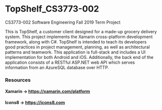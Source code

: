 # TopShelf_CS3773-002
CS3773-002 Software Engineering Fall 2019 Term Project

This is TopShelf, a customer client designed for a made-up grocery delivery system. This project implements the Xamarin cross-platform development framework, along with C#. TopShelf is intended to teach its developers good practices in project management, planning, as well as architectural patterns and teamwork. This application is full-stack and includes a UI implementation for both Android and iOS. Additionally, the back end of the application consists of a RESTful ASP.NET web API which serves information from an AzureSQL database over HTTP. 


### Resources
#### Xamarin -> https://xamarin.com/platform
#### Icons8 -> https://icons8.com
